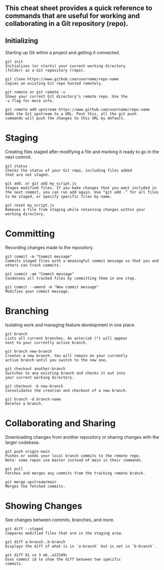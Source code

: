 ## This cheat sheet provides a quick reference to commands that are useful for working and collaborating in a Git repository (repo).

## Initializing
Starting up Git within a project and getting it connected.
```
git init
Initializes (or starts) your current working directory
(folder) as a Git repository (repo).

git clone https://www.github.com/username/repo-name
Copies an existing Git repo hosted remotely.

git remote or git remote -v
Shows your current Git directory’s remote repo. Use the
-v flag for more info.

git remote add upstream https://www.github.com/username/repo-name
Adds the Git upstream to a URL. Post this, all the git push
commands will push the changes to this URL by default.
```

# Staging
Creating files staged after modifying a file and
marking it ready to go in the next commit.
```
git status
Checks the status of your Git repo, including files added
that are not staged.

git add. or git add my_script.js
Stages modified files. If you make changes that you want included in
the next commit, you can run add again. Use “git add .” for all files
to be staged, or specify specific files by name.

git reset my_script.js
Removes a file from staging while retaining changes within your working directory.
```
# Committing
Recording changes made to the repository.
```
git commit -m "Commit message"
Commits staged files with a meaningful commit message so that you and
others can track commits.

git commit -am "Commit message"
Condenses all tracked files by committing them in one step.

git commit --amend -m "New commit message"
Modifies your commit message.
```
# Branching
Isolating work and managing feature development in one
place.
```
git branch
Lists all current branches. An asterisk (*) will appear
next to your currently active branch.

git branch new-branch
Creates a new branch. You will remain on your currently
active branch until you switch to the new one.

git checkout another-branch
Switches to any existing branch and checks it out into
your current working directory.

git checkout -b new-branch
Consolidates the creation and checkout of a new branch.

git branch -d branch-name
Deletes a branch.
```

# Collaborating and Sharing
Downloading changes from another repository or sharing
changes with the larger codebase.
```
git push origin main
Pushes or sends your local branch commits to the remote repo. 
Note: some repos use master instead of main in their commands.

git pull
Fetches and merges any commits from the tracking remote branch.

git merge upstream/main
Merges the fetched commits.
```
# Showing Changes
See changes between commits, branches, and more.
```
git diff --staged
Compares modified files that are in the staging area.

git diff a-branch..b-branch
Displays the diff of what is in `a-branch` but is not in `b-branch`.

git diff 61 ce 3 e6..e221d9c
Uses commit id to show the diff between two specific
commits.
```
